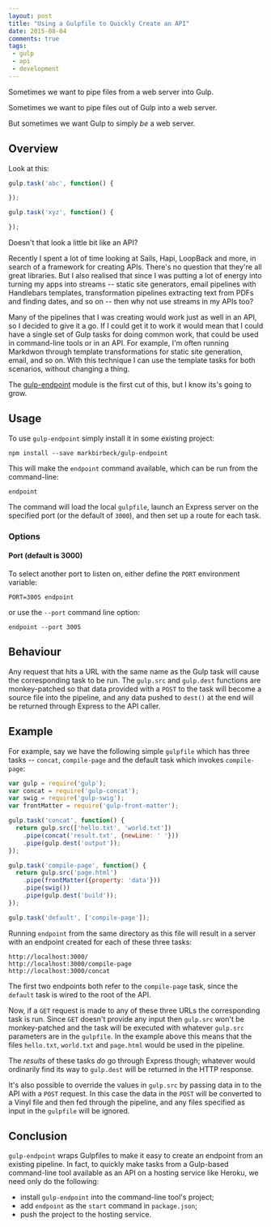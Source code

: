 ```yaml
---
layout: post
title: "Using a Gulpfile to Quickly Create an API"
date: 2015-08-04
comments: true
tags: 
 - gulp
 - api
 - development
---
```


Sometimes we want to pipe files from a web server into Gulp.

Sometimes we want to pipe files out of Gulp into a web server.

But sometimes we want Gulp to simply *be* a web server.

<!-- more -->

## Overview

Look at this:

```javascript
gulp.task('abc', function() {

});

gulp.task('xyz', function() {

});
```

Doesn't that look a little bit like an API?

Recently I spent a lot of time looking at Sails, Hapi, LoopBack and more, in search of a framework for creating APIs. There's no question that they're all  great libraries. But I also realised that since I was putting a lot of energy into turning my apps into streams -- static site generators, email pipelines with Handlebars templates, transformation pipelines extracting text from PDFs and finding dates, and so on -- then why not use streams in my APIs too?

Many of the pipelines that I was creating would work just as well in an API, so I decided to give it a go. If I could get it to work it would mean that I could have a single set of Gulp tasks for doing common work, that could be used in command-line tools or in an API. For example, I'm often running Markdwon through template transformations for static site generation, email, and so on. With this technique I can use the template tasks for both scenarios, without changing a thing.

The [gulp-endpoint](https://github.com/markbirbeck/gulp-endpoint) module is the first cut of this, but I know its's going to grow.

## Usage

To use `gulp-endpoint` simply install it in some existing project:

```shell
npm install --save markbirbeck/gulp-endpoint
```

This will make the `endpoint` command available, which can be run from the command-line:

```shell
endpoint
```

The command will load the local `gulpfile`, launch an Express server on the specified port (or the default of `3000`), and then set up a route for each task.

### Options

#### Port (default is 3000)

To select another port to listen on, either define the `PORT` environment variable:

```shell
PORT=3005 endpoint
```

or use the `--port` command line option:

```shell
endpoint --port 3005
```

## Behaviour

Any request that hits a URL with the same name as the Gulp task will cause the corresponding task to be run. The `gulp.src` and `gulp.dest` functions are monkey-patched so that data provided with a `POST` to the task will become a source file into the pipeline, and any data pushed to `dest()` at the end will be returned through Express to the API caller.

## Example

For example, say we have the following simple `gulpfile` which has three tasks -- `concat`, `compile-page` and the default task which invokes `compile-page`:

```javascript
var gulp = require('gulp');
var concat = require('gulp-concat');
var swig = require('gulp-swig');
var frontMatter = require('gulp-front-matter');

gulp.task('concat', function() {
  return gulp.src(['hello.txt', 'world.txt'])
    .pipe(concat('result.txt', {newLine: ' '}))
    .pipe(gulp.dest('output'));
});

gulp.task('compile-page', function() {
  return gulp.src('page.html')
    .pipe(frontMatter({property: 'data'}))
    .pipe(swig())
    .pipe(gulp.dest('build'));
});

gulp.task('default', ['compile-page']);
```

Running `endpoint` from the same directory as this file will result in a server with an endpoint created for each of these three tasks:

```
http://localhost:3000/
http://localhost:3000/compile-page
http://localhost:3000/concat
```

The first two endpoints both refer to the `compile-page` task, since the `default` task is wired to the root of the API.

Now, if a `GET` request is made to any of these three URLs the corresponding task is run. Since `GET` doesn't provide any input then `gulp.src` won't be monkey-patched and the task will be executed with whatever `gulp.src` parameters are in the `gulpfile`. In the example above this means that the files `hello.txt`, `world.txt` and `page.html` would be used in the pipeline.

The *results* of these tasks *do* go through Express though; whatever would ordinarily find its way to `gulp.dest` will be returned in the HTTP response.

It's also possible to override the values in `gulp.src` by passing data in to the API with a `POST` request. In this case the data in the `POST` will be converted to a Vinyl file and then fed through the pipeline, and any files specified as input in the `gulpfile` will be ignored.

## Conclusion

`gulp-endpoint` wraps Gulpfiles to make it easy to create an endpoint from an existing pipeline. In fact, to quickly make tasks from a Gulp-based command-line tool available as an API on a hosting service like Heroku, we need only do the following:

* install `gulp-endpoint` into the command-line tool's project;
* add `endpoint` as the `start` command in `package.json`;
* push the project to the hosting service.

